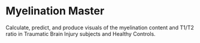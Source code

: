 # Myelination Master

Calculate, predict, and produce visuals of the myelination content and T1/T2 ratio in Traumatic Brain Injury subjects and Healthy Controls.
